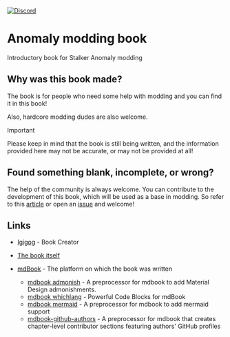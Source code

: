 [![Discord](https://img.shields.io/discord/1005783763877363722?label=Discord&logo=Discord)](https://discord.gg/8Pu2ekQYg3)

# Anomaly modding book

Introductory book for Stalker Anomaly modding

## Why was this book made?

The book is for people who need some help with modding and you can find it in this book!

Also, hardcore modding dudes are also welcome.

> [!IMPORTANT]  
> Please keep in mind that the book is still being written, and the information provided here may not be accurate, or may not be provided at all!

## Found something blank, incomplete, or wrong?

The help of the community is always welcome.
You can contribute to the development of this book, which will be used as a base in modding.
So refer to this [article](src/meta/README.md) or open an [issue](https://github.com/Igigog/anomaly-modding-book/issues) and welcome!

## Links

- [Igigog](https://github.com/Igigog) - Book Creator

- [The book itself](https://igigog.github.io/anomaly-modding-book/)

- [mdBook](https://github.com/rust-lang/mdBook) - The platform on which the book was written
  - [mdbook admonish](https://github.com/tommilligan/mdbook-admonish) - A preprocessor for mdbook to add Material Design admonishments.
  - [mdbook whichlang](https://github.com/phoenixr-codes/mdbook-whichlang) - Powerful Code Blocks for mdBook
  - [mdbook mermaid](https://github.com/badboy/mdbook-mermaid) - A preprocessor for mdbook to add mermaid support
  - [mdbook-github-authors](https://github.com/VectorInstitute/mdbook-github-authors) - A preprocessor for mdbook that creates chapter-level contributor sections featuring authors' GitHub profiles
